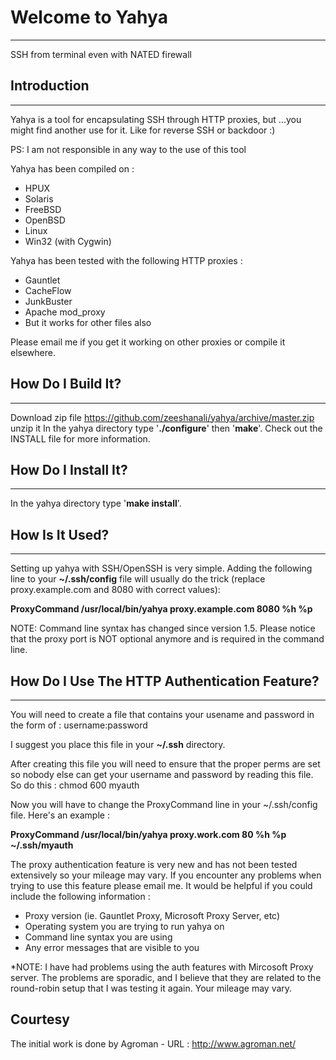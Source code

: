 # Welcome to Yahya
--------------------
SSH from terminal even with NATED firewall

## Introduction
------------
Yahya is a tool for encapsulating SSH through HTTP proxies, but
...you might find another use for it. Like for reverse SSH or backdoor :) 

PS: I am not responsible in any way to the use of this tool

Yahya has been compiled on :
 * HPUX 
 * Solaris
 * FreeBSD
 * OpenBSD
 * Linux
 * Win32 (with Cygwin)

Yahya has been tested with the following HTTP proxies :
 * Gauntlet
 * CacheFlow
 * JunkBuster
 * Apache mod_proxy
 * But it works for other files also

Please email me if you get it working on other proxies or compile
it elsewhere.

## How Do I Build It?
------------------
Download zip file https://github.com/zeeshanali/yahya/archive/master.zip
unzip it 
In the yahya directory type '**./configure**' then '**make**'.  Check
out the INSTALL file for more information.


## How Do I Install It?
--------------------
In the yahya directory type '**make install**'.


## How Is It Used?
---------------
Setting up yahya with SSH/OpenSSH is very simple.  Adding
the following line to your **~/.ssh/config** file will usually do
the trick (replace proxy.example.com and 8080 with correct values):

**ProxyCommand /usr/local/bin/yahya proxy.example.com 8080 %h %p**

NOTE: Command line syntax has changed since version 1.5.  Please
notice that the proxy port is NOT optional anymore and is required
in the command line.


## How Do I Use The HTTP Authentication Feature?
---------------------------------------------
You will need to create a file that contains your usename and password
in the form of :
username:password

I suggest you place this file in your **~/.ssh** directory.

After creating this file you will need to ensure that the proper perms
are set so nobody else can get your username and password by reading
this file.  So do this :
chmod 600 myauth

Now you will have to change the ProxyCommand line in your ~/.ssh/config
file.  Here's an example :

**ProxyCommand /usr/local/bin/yahya proxy.work.com 80 %h %p ~/.ssh/myauth**

The proxy authentication feature is very new and has not been tested
extensively so your mileage may vary.  If you encounter any problems
when trying to use this feature please email me.  It would be helpful
if you could include the following information :
- Proxy version (ie. Gauntlet Proxy, Microsoft Proxy Server, etc)
- Operating system you are trying to run yahya on
- Command line syntax you are using
- Any error messages that are visible to you

*NOTE: I have had problems using the auth features with Mircosoft Proxy
 server.  The problems are sporadic, and I believe that they are related
 to the round-robin setup that I was testing it again.  Your mileage may
 vary.

Courtesy
---------
The initial work is done by Agroman -
URL   : http://www.agroman.net/
